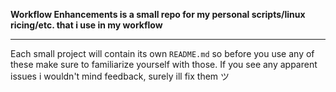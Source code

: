 
**Workflow Enhancements is a small repo for my personal scripts/linux ricing/etc. that i use in my workflow**

---

Each small project will contain its own `README.md` so before you use any of these make sure to familiarize yourself with those.
If you see any apparent issues i wouldn't mind feedback, surely ill fix them  ツ



